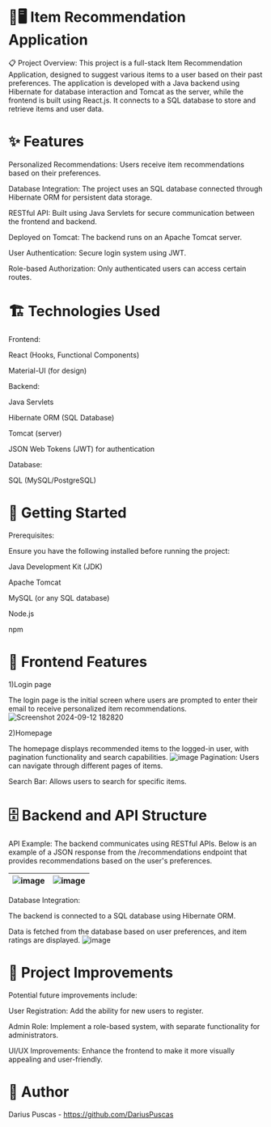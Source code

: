 # 📱🖥️ Item Recommendation Application

📋 Project Overview:
This project is a full-stack Item Recommendation Application, designed to suggest various items to a user based on their past preferences. The application is developed with a Java backend using Hibernate for database interaction and Tomcat as the server, while the frontend is built using React.js. It connects to a SQL database to store and retrieve items and user data.

# ✨ Features
Personalized Recommendations: Users receive item recommendations based on their preferences.

Database Integration: The project uses an SQL database connected through Hibernate ORM for persistent data storage.

RESTful API: Built using Java Servlets for secure communication between the frontend and backend.

Deployed on Tomcat: The backend runs on an Apache Tomcat server.

User Authentication: Secure login system using JWT.

Role-based Authorization: Only authenticated users can access certain routes.

# 🏗️ Technologies Used
Frontend:

React (Hooks, Functional Components)

Material-UI (for design)


Backend:

Java Servlets

Hibernate ORM (SQL Database)

Tomcat (server)

JSON Web Tokens (JWT) for authentication

Database:

SQL (MySQL/PostgreSQL)

# 🚀 Getting Started
Prerequisites:

Ensure you have the following installed before running the project:

Java Development Kit (JDK)

Apache Tomcat

MySQL (or any SQL database)

Node.js

npm

# 🎨 Frontend Features

1)Login page

The login page is the initial screen where users are prompted to enter their email to receive personalized item recommendations.
![Screenshot 2024-09-12 182820](https://github.com/user-attachments/assets/c49b4d74-e273-4509-9a27-bc10185bf2a0)

2)Homepage

The homepage displays recommended items to the logged-in user, with 
pagination functionality and search capabilities. 
![image](https://github.com/user-attachments/assets/d2dc7d2a-29ce-4a6e-ae01-18f87942cebb)
Pagination: Users can navigate through different pages of items.

Search Bar: Allows users to search for specific items.

# 🗄️ Backend and API Structure
API Example:
The backend communicates using RESTful APIs. Below is an example of a JSON response from the /recommendations endpoint that provides recommendations based on the user's preferences.

| ![image](https://github.com/user-attachments/assets/8466bfb8-2069-4433-9c5a-05628217388f) | ![image](https://github.com/user-attachments/assets/da3c6e4c-e95b-4575-b36f-eccda3785bc5) |
|:------------------------------------------------------------------------------------------:|:----------------------------------------------------------------------------------------:|

Database Integration:

The backend is connected to a SQL database using Hibernate ORM.

Data is fetched from the database based on user preferences, and item ratings are displayed.
![image](https://github.com/user-attachments/assets/232198ce-7d95-4259-827f-779b54b90003)

# 🎨 Project Improvements
Potential future improvements include:

User Registration: Add the ability for new users to register.

Admin Role: Implement a role-based system, with separate functionality for administrators.

UI/UX Improvements: Enhance the frontend to make it more visually appealing and user-friendly.

# 👤 Author
Darius Puscas - https://github.com/DariusPuscas
